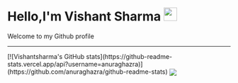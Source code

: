    # Hello,I'm Vishant Sharma <img src="https://raw.githubusercontent.com/MartinHeinz/MartinHeinz/master/wave.gif" width="30px">

Welcome to my Github profile

<hr>
[![Vishantsharma's GitHub stats](https://github-readme-stats.vercel.app/api?username=anuraghazra)](https://github.com/anuraghazra/github-readme-stats)


<img align="center" src="https://github-readme-stats.vercel.app/api/<CARD_TYPE>/?username=<USERNAME>&theme=<THEME_NAME>" />
